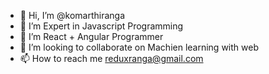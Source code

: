 - 👋 Hi, I’m @komarthiranga
- 👀 I’m Expert in Javascript Programming
- 🌱 I’m React + Angular Programmer
- 💞️ I’m looking to collaborate on Machien learning with web
- 📫 How to reach me reduxranga@gmail.com

<!---
komarthiranga/komarthiranga is a ✨ special ✨ repository because its `README.md` (this file) appears on your GitHub profile.
You can click the Preview link to take a look at your changes.
--->
